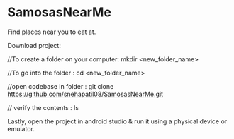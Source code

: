 # SamosasNearMe
Find places near you to eat at.

Download project:

//To create a folder on your computer:  mkdir <new_folder_name>  


//To go into the folder : cd <new_folder_name>   


//open codebase in folder : git clone https://github.com/snehapatil08/SamosasNearMe.git 


// verify the contents : ls


Lastly, open the project in android studio & run it using a physical device or emulator.

